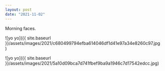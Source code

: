 ```yaml
---
layout: post
date: "2021-11-02"
---
```


Morning faces.

![yo yo]({{ site.baseurl }}/assets/images/2021/c680499794efba614046df1d41e97a34e8260c97.jpg)

![yo yo]({{ site.baseurl }}/assets/images/2021/5a10d09bca7d741fbef9ba9a1946c7d17542edcc.jpg)
